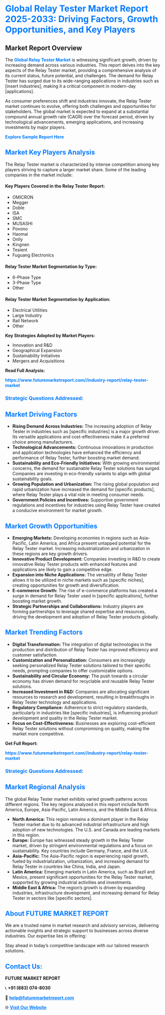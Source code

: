 <h1 style="color: #007BFF;">Global Relay Tester Market Report 2025-2033: Driving Factors, Growth Opportunities, and Key Players</h1>

<section id="overview">
<h2>Market Report Overview</h2>
<p>The <a href="https://www.futuremarketreport.com//industry-report/relay-tester-market" style="color: #007BFF; text-decoration: none;"><strong>Global Relay Tester Market</strong></a> is witnessing significant growth, driven by increasing demand across various industries. This report delves into the key aspects of the Relay Tester market, providing a comprehensive analysis of its current status, future potential, and challenges. The demand for Relay Tester has surged due to its wide-ranging applications in industries such as [insert industries], making it a critical component in modern-day [applications].</p>
<p>As consumer preferences shift and industries innovate, the Relay Tester market continues to evolve, offering both challenges and opportunities for stakeholders. The global market is expected to expand at a substantial compound annual growth rate (CAGR) over the forecast period, driven by technological advancements, emerging applications, and increasing investments by major players.</p>
</section>

<section id="overview">
<p><a href="https://www.futuremarketreport.com//request-sample/reportId=60756" style="color: #007BFF; text-decoration: none;"><strong>Explore Sample Report Here</strong></a></p>
</section>

<section id="key-players">
<h2 style="color: #007BFF;">Market Key Players Analysis</h2>
<p>The Relay Tester market is characterized by intense competition among key players striving to capture a larger market share. Some of the leading companies in the market include:</p>
<h4>Key Players Covered in the Relay Tester Report:</h4>
<ul><li>OMICRON</li><li>Megger</li><li>Doble</li><li>ISA</li><li>SMC</li><li>MUSASHI</li><li>Povono</li><li>Haomai</li><li>Onlly</li><li>Kingnen</li><li>Tesient</li><li>Fuguang Electronics</li></ul>
<h4>Relay Tester Market Segmentation by Type:</h4>
<ul><li>6-Phase Type</li><li>3-Phase Type</li><li>Other</li></ul>

<h4>Relay Tester Market Segmentation by Application:</h4>
<ul><li>Electrical Utilities</li><li>Large Industry</li><li>Rail Network</li><li>Other</li></ul>
<p><strong>Key Strategies Adopted by Market Players:</strong></p>
<ul>
<li>Innovation and R&D</li>
<li>Geographical Expansion</li>
<li>Sustainability Initiatives</li>
<li>Mergers and Acquisitions</li>
</ul>
</section>

<section>
<p><strong>Read Full Analysis: </strong></p><a href="https://www.futuremarketreport.com//industry-report/relay-tester-market" style="color: #007BFF; text-decoration: none;"><strong>https://www.futuremarketreport.com//industry-report/relay-tester-market</strong></a>
<h3 style="color: #007BFF;">Strategic Questions Addressed:</h3>
</section>

<section id="driving-factors">
<h2 style="color: #007BFF;">Market Driving Factors</h2>
<ul>
<li><strong>Rising Demand Across Industries:</strong> The increasing adoption of Relay Tester in industries such as [specific industries] is a major growth driver. Its versatile applications and cost-effectiveness make it a preferred choice among manufacturers.</li>
<li><strong>Technological Advancements:</strong> Continuous innovations in production and application technologies have enhanced the efficiency and performance of Relay Tester, further boosting market demand.</li>
<li><strong>Sustainability and Eco-Friendly Initiatives:</strong> With growing environmental concerns, the demand for sustainable Relay Tester solutions has surged. Companies are investing in eco-friendly variants to align with global sustainability goals.</li>
<li><strong>Growing Population and Urbanization:</strong> The rising global population and rapid urbanization have increased the demand for [specific products], where Relay Tester plays a vital role in meeting consumer needs.</li>
<li><strong>Government Policies and Incentives:</strong> Supportive government regulations and incentives for industries using Relay Tester have created a conducive environment for market growth.</li>
</ul>
</section>

<section id="growth-opportunities">
<h2 style="color: #007BFF;">Market Growth Opportunities</h2>
<ul>
<li><strong>Emerging Markets:</strong> Developing economies in regions such as Asia-Pacific, Latin America, and Africa present untapped potential for the Relay Tester market. Increasing industrialization and urbanization in these regions are key growth drivers.</li>
<li><strong>Innovative Product Development:</strong> Companies investing in R&D to create innovative Relay Tester products with enhanced features and applications are likely to gain a competitive edge.</li>
<li><strong>Expansion into Niche Applications:</strong> The versatility of Relay Tester allows it to be utilized in niche markets such as [specific niches], creating opportunities for growth and diversification.</li>
<li><strong>E-commerce Growth:</strong> The rise of e-commerce platforms has created a surge in demand for Relay Tester used in [specific applications], further boosting market growth.</li>
<li><strong>Strategic Partnerships and Collaborations:</strong> Industry players are forming partnerships to leverage shared expertise and resources, driving the development and adoption of Relay Tester products globally.</li>
</ul>
</section>

<section id="trending-factors">
<h2 style="color: #007BFF;">Market Trending Factors</h2>
<ul>
<li><strong>Digital Transformation:</strong> The integration of digital technologies in the production and distribution of Relay Tester has improved efficiency and customer satisfaction.</li>
<li><strong>Customization and Personalization:</strong> Consumers are increasingly seeking personalized Relay Tester solutions tailored to their specific needs, prompting companies to offer customizable options.</li>
<li><strong>Sustainability and Circular Economy:</strong> The push towards a circular economy has driven demand for recyclable and reusable Relay Tester solutions.</li>
<li><strong>Increased Investment in R&D:</strong> Companies are allocating significant resources to research and development, resulting in breakthroughs in Relay Tester technology and applications.</li>
<li><strong>Regulatory Compliance:</strong> Adherence to strict regulatory standards, particularly in industries like [specific industries], is influencing product development and quality in the Relay Tester market.</li>
<li><strong>Focus on Cost-Effectiveness:</strong> Businesses are exploring cost-efficient Relay Tester solutions without compromising on quality, making the market more competitive.</li>
</ul>
</section>

<section>
<p><strong>Get Full Report: </strong></p><a href="https://www.futuremarketreport.com//industry-report/relay-tester-market" style="color: #007BFF; text-decoration: none;"><strong>https://www.futuremarketreport.com//industry-report/relay-tester-market</strong></a>
<h3 style="color: #007BFF;">Strategic Questions Addressed:</h3>
</section>


<section id="regional-analysis">
<h2 style="color: #007BFF;">Market Regional Analysis</h2>
<p>The global Relay Tester market exhibits varied growth patterns across different regions. The key regions analyzed in this report include North America, Europe, Asia-Pacific, Latin America, and the Middle East & Africa:</p>
<ul>
<li><strong>North America:</strong> This region remains a dominant player in the Relay Tester market due to its advanced industrial infrastructure and high adoption of new technologies. The U.S. and Canada are leading markets in this region.</li>
<li><strong>Europe:</strong> Europe has witnessed steady growth in the Relay Tester market, driven by stringent environmental regulations and a focus on sustainability. Key countries include Germany, France, and the U.K.</li>
<li><strong>Asia-Pacific:</strong> The Asia-Pacific region is experiencing rapid growth, fueled by industrialization, urbanization, and increasing demand for Relay Tester in countries like China, India, and Japan.</li>
<li><strong>Latin America:</strong> Emerging markets in Latin America, such as Brazil and Mexico, present significant opportunities for the Relay Tester market, supported by growing industrial activities and investments.</li>
<li><strong>Middle East & Africa:</strong> The region’s growth is driven by expanding industries, infrastructure development, and increasing demand for Relay Tester in sectors like [specific sectors].</li>
</ul>
</section>

<footer>
<h2 style="color: #007BFF;">About FUTURE MARKET REPORT</h2>
<p>We are a trusted name in market research and advisory services, delivering actionable insights and strategic support to businesses across diverse industries. Our expertise lies in offering:</p>

<p>Stay ahead in today’s competitive landscape with our tailored research solutions.</p>

<h2 style="color: #007BFF;">Contact Us:</h2>
<p><strong>FUTURE MARKET REPORT</strong></p>
<p>📞 <strong>+91 (883) 074-8030</strong></p>
<p>📧 <strong><a href="mailto:help@futuremarketreport.com" style="color: #007BFF;">help@futuremarketreport.com</a></strong></p>
<p>🌐 <strong><a href="https://www.futuremarketreport.com/" style="color: #007BFF;">Visit Our Website</a></strong></p>
</footer>